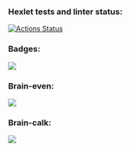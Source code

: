 ### Hexlet tests and linter status:
[![Actions Status](https://github.com/CkanDal/frontend-project-lvl1/workflows/hexlet-check/badge.svg)](https://github.com/CkanDal/frontend-project-lvl1/actions)
### Badges:
<a href="https://codeclimate.com/github/CkanDal/frontend-project-lvl1/maintainability"><img src="https://api.codeclimate.com/v1/badges/b9dcc0beec5dac9757cb/maintainability" /></a>
### Brain-even:
<a href="https://asciinema.org/a/EtUAZG0jEgpii9S2YoWQKz8iT" target="_blank"><img src="https://asciinema.org/a/EtUAZG0jEgpii9S2YoWQKz8iT.svg" /></a>
### Brain-calk:
<a href="https://asciinema.org/a/zlPYFz1dq1FLpXexx6WUzRsG9" target="_blank"><img src="https://asciinema.org/a/zlPYFz1dq1FLpXexx6WUzRsG9.svg" /></a>
